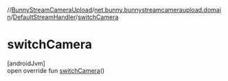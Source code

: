 //[BunnyStreamCameraUpload](../../../index.md)/[net.bunny.bunnystreamcameraupload.domain](../index.md)/[DefaultStreamHandler](index.md)/[switchCamera](switch-camera.md)

# switchCamera

[androidJvm]\
open override fun [switchCamera](switch-camera.md)()